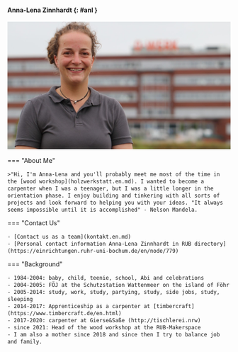 #### Anna-Lena Zinnhardt {: #anl }

![Photo Anna-Lena Zinnhardt](medien/anl.jpg)

=== "About Me"
	
	>"Hi, I'm Anna-Lena and you'll probably meet me most of the time in the [wood workshop](holzwerkstatt.en.md). I wanted to become a carpenter when I was a teenager, but I was a little longer in the orientation phase. I enjoy building and tinkering with all sorts of projects and look forward to helping you with your ideas. "It always seems impossible until it is accomplished" - Nelson Mandela. 

=== "Contact Us"

	- [Contact us as a team](kontakt.en.md)
	- [Personal contact information Anna-Lena Zinnhardt in RUB directory](https://einrichtungen.ruhr-uni-bochum.de/en/node/779)

=== "Background"

	- 1984-2004: baby, child, teenie, school, Abi and celebrations
	- 2004-2005: FÖJ at the Schutzstation Wattenmeer on the island of Föhr
	- 2005-2014: study, work, study, partying, study, side jobs, study, sleeping
	- 2014-2017: Apprenticeship as a carpenter at [timbercraft](https://www.timbercraft.de/en.html)
	- 2017-2020: carpenter at Gierse&Saße (http://tischlerei.nrw)
	- since 2021: Head of the wood workshop at the RUB-Makerspace
	- I am also a mother since 2018 and since then I try to balance job and family.